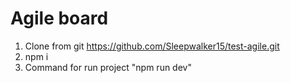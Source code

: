 # Agile board

1. Clone from git https://github.com/Sleepwalker15/test-agile.git
2. npm i 
3. Command for run project "npm run dev"

